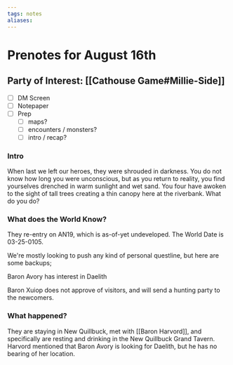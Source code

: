 ```yaml
---
tags: notes
aliases:
---
```


# Prenotes for August 16th
## Party of Interest: [[Cathouse Game#Millie-Side]]
- [ ] DM Screen
- [ ] Notepaper
- [ ] Prep
	- [ ] maps?
	- [ ] encounters / monsters?
	- [ ] intro / recap?

### Intro

When last we left our heroes, they were shrouded in darkness. You do not know how long you were unconscious, but as you return to reality, you find yourselves drenched in warm sunlight and wet sand. You four have awoken to the sight of tall trees creating a thin canopy here at the riverbank. What do you do?

### What does the World Know?

They re-entry on AN19, which is as-of-yet undeveloped. The World Date is 03-25-0105.

We're mostly looking to push any kind of personal questline, but here are some backups;

Baron Avory has interest in Daelith

Baron Xuiop does not approve of visitors, and will send a hunting party to the newcomers.

### What happened?

They are staying in New Quillbuck, met with [[Baron Harvord]], and specifically are resting and drinking in the New Quillbuck Grand Tavern. Harvord mentioned that Baron Avory is looking for Daelith, but he has no bearing of her location.